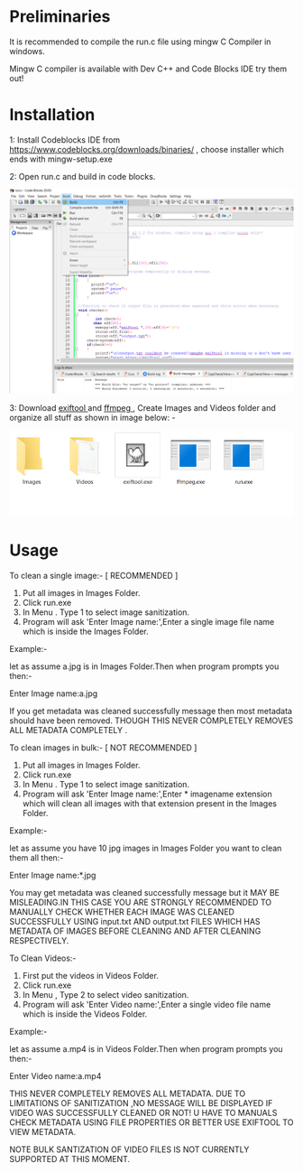 # Preliminaries 
It is recommended to compile the run.c file using mingw C Compiler in windows.

Mingw C compiler is available with Dev C++ and Code Blocks IDE try them out!

# Installation

1: Install Codeblocks IDE from https://www.codeblocks.org/downloads/binaries/ , choose installer which ends with mingw-setup.exe 

2: Open run.c and build in code blocks.

<img src="../img/compile.png">

3: Download [ exiftool ](https://exiftool.org/) and [ ffmpeg ](https://www.ffmpeg.org/) , Create Images and Videos folder and organize all stuff as shown in image below: -

<img src="../img/organize.png">

# Usage

To clean a single image:- [ RECOMMENDED ]

1. Put all images in Images Folder.
2. Click run.exe
3. In Menu . Type 1 to select image sanitization.
4. Program will ask 'Enter Image name:',Enter a single image file name which is inside the Images Folder.

Example:-

let as assume a.jpg is in Images Folder.Then when program prompts you then:-

Enter Image name:a.jpg

If you get metadata was cleaned successfully message then most metadata should have been removed.
THOUGH THIS NEVER COMPLETELY REMOVES ALL  METADATA COMPLETELY .

To clean images in bulk:- [ NOT RECOMMENDED ]

1. Put all images in Images Folder.
2. Click run.exe
3. In Menu . Type 1 to select image sanitization.
4. Program will ask 'Enter Image name:',Enter * imagename extension which will clean all images with that extension
  present in the Images Folder.

Example:-

let as assume you have 10 jpg images in Images Folder you want to clean them all then:-

Enter Image name:*.jpg

You may get metadata was cleaned successfully message but it MAY BE MISLEADING.IN THIS CASE YOU ARE STRONGLY
RECOMMENDED TO MANUALLY CHECK WHETHER EACH IMAGE WAS CLEANED SUCCESSFULLY USING input.txt AND output.txt FILES
WHICH HAS METADATA OF IMAGES BEFORE CLEANING AND AFTER CLEANING RESPECTIVELY. 

To Clean Videos:-

1. First put the videos in Videos Folder.
2. Click run.exe
3. In Menu , Type 2 to select video sanitization.
4. Program will ask 'Enter Video name:',Enter a single video file name which is inside the Videos Folder.

Example:-

let as assume a.mp4 is in Videos Folder.Then when program prompts you then:-

Enter Video name:a.mp4

THIS NEVER COMPLETELY REMOVES ALL METADATA.
DUE TO LIMITATIONS OF SANITIZATION ,NO MESSAGE WILL BE DISPLAYED IF VIDEO WAS SUCCESSFULLY CLEANED OR NOT!
U HAVE TO MANUALS CHECK METADATA USING FILE PROPERTIES OR BETTER USE EXIFTOOL TO VIEW METADATA.

NOTE BULK SANTIZATION OF VIDEO FILES IS NOT CURRENTLY SUPPORTED AT THIS MOMENT.